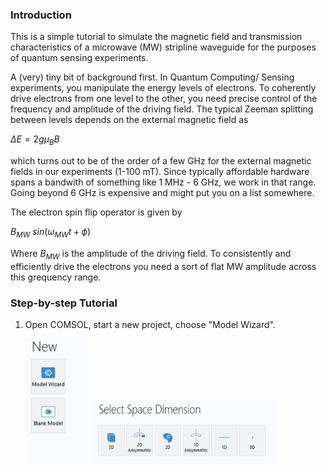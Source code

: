 ### Introduction
This is a simple tutorial to simulate the magnetic field and transmission characteristics of a microwave (MW) stripline waveguide for the purposes of quantum sensing experiments.

A (very) tiny bit of background first.
In Quantum Computing/ Sensing experiments, you manipulate the energy levels of electrons. To coherently drive electrons from one level to the other, you need precise control of the frequency and amplitude of the driving field. 
The typical Zeeman splitting between levels depends on the external magnetic field as 

$\Delta E = 2 g \mu_B B$

which turns out to be of the order of a few GHz for the external magnetic fields in our experiments (1-100 mT).
Since typically affordable hardware spans a bandwith of something like 1 MHz - 6 GHz, we work in that range. Going beyond 6 GHz is expensive and might put you on a list somewhere. 

The electron spin flip operator is given by

$B_{MW}$ $sin(\omega_{MW} t + \phi)$

Where $B_{MW}$ is the amplitude of the driving field. 
To consistently and efficiently drive the electrons you need a sort of flat MW amplitude across this grequency range.


### Step-by-step Tutorial

1. Open COMSOL, start a new project, choose "Model Wizard".

    <img src='./images/Picture1.png' width="100" height="200"> <img src='./images/Picture2.png' width="300" height="100">
<br>
